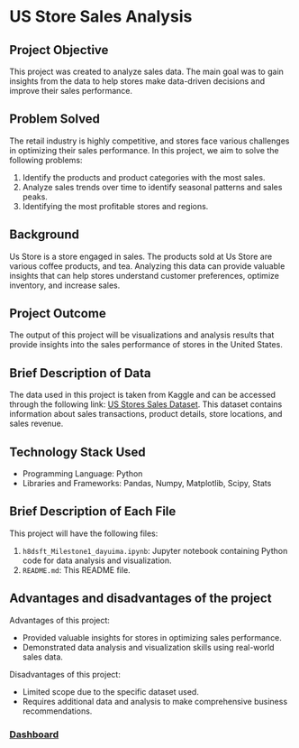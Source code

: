 # US Store Sales Analysis

## Project Objective
This project was created to analyze sales data. The main goal was to gain insights from the data to help stores make data-driven decisions and improve their sales performance.

## Problem Solved
The retail industry is highly competitive, and stores face various challenges in optimizing their sales performance. In this project, we aim to solve the following problems:

1. Identify the products and product categories with the most sales.
2. Analyze sales trends over time to identify seasonal patterns and sales peaks.
3. Identifying the most profitable stores and regions.

## Background
Us Store is a store engaged in sales. The products sold at Us Store are various coffee products, and tea. Analyzing this data can provide valuable insights that can help stores understand customer preferences, optimize inventory, and increase sales.

## Project Outcome
The output of this project will be visualizations and analysis results that provide insights into the sales performance of stores in the United States.

## Brief Description of Data
The data used in this project is taken from Kaggle and can be accessed through the following link: [US Stores Sales Dataset](https://www.kaggle.com/dsfelix/us-stores-sales). This dataset contains information about sales transactions, product details, store locations, and sales revenue.

## Technology Stack Used
- Programming Language: Python
- Libraries and Frameworks: Pandas, Numpy, Matplotlib, Scipy, Stats

## Brief Description of Each File
This project will have the following files:

1. `h8dsft_Milestone1_dayuima.ipynb`: Jupyter notebook containing Python code for data analysis and visualization.
2. `README.md`: This README file.

## Advantages and disadvantages of the project
Advantages of this project:
- Provided valuable insights for stores in optimizing sales performance.
- Demonstrated data analysis and visualization skills using real-world sales data.

Disadvantages of this project:

- Limited scope due to the specific dataset used.
- Requires additional data and analysis to make comprehensive business recommendations.

### [Dashboard](https://lookerstudio.google.com/reporting/091ff24d-de36-4fc3-89eb-b63b03cbb2f6/page/zTQGD)